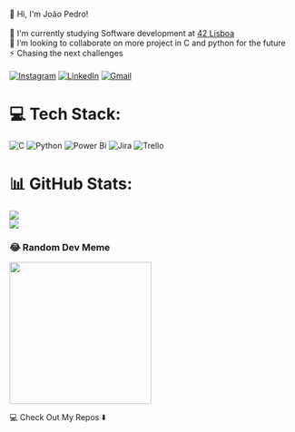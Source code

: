 
👋 Hi, I'm João Pedro!<br><br>🔭 I'm currently studying Software development at [42 Lisboa](https://www.42lisboa.com)<br>👯 I’m looking to collaborate on more project in C and python for the future<br>⚡ Chasing the next challenges<br><br>
[![Instagram](https://img.shields.io/badge/Instagram-%23E4405F.svg?style=for-the-badge&logo=Instagram&logoColor=white)](www.instagram.com/joaopcarvalho93/) [![LinkedIn](https://img.shields.io/badge/linkedin-%230077B5.svg?style=for-the-badge&logo=linkedin&logoColor=white)](www.linkedin.com/in/joão-pedro-carvalho/) [![Gmail](https://img.shields.io/badge/Gmail-D14836?style=for-the-badge&logo=gmail&logoColor=white)](joaopcarvalho1993@gmail.com)

# 💻 Tech Stack:
![C](https://img.shields.io/badge/c-%2300599C.svg?style=for-the-badge&logo=c&logoColor=white) ![Python](https://img.shields.io/badge/python-3670A0?style=for-the-badge&logo=python&logoColor=ffdd54) ![Power Bi](https://img.shields.io/badge/power_bi-F2C811?style=for-the-badge&logo=powerbi&logoColor=black) ![Jira](https://img.shields.io/badge/jira-%230A0FFF.svg?style=for-the-badge&logo=jira&logoColor=white) ![Trello](https://img.shields.io/badge/Trello-%23026AA7.svg?style=for-the-badge&logo=Trello&logoColor=white)
# 📊 GitHub Stats:
![](https://github-readme-stats.vercel.app/api?username=joaopcarvalho93&theme=react&hide_border=false&include_all_commits=true&count_private=true)<br/>
![](https://github-readme-stats.vercel.app/api/top-langs/?username=joaopcarvalho93&theme=react&hide_border=false&include_all_commits=true&count_private=true&layout=compact)

### 😂 Random Dev Meme
<img src='https://randommeme-five.vercel.app/' style="height: 250px;"/>


💻 Check Out My Repos ⬇️
